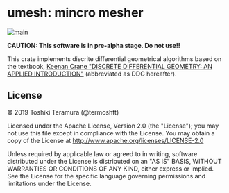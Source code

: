 umesh: mincro mesher
====================

[![main](https://img.shields.io/badge/docs-main-blue)](https://termoshtt.github.io/umesh/umesh/)

**CAUTION: This software is in pre-alpha stage. Do not use!!**

This crate implements discrite differential geometrical algorithms based on the textbook,
[Keenan Crane "DISCRETE DIFFERENTIAL GEOMETRY: AN APPLIED INTRODUCTION"][DDG] (abbreviated as DDG hereafter).

[DDG]: https://www.cs.cmu.edu/~kmcrane/Projects/DDG

License
-------
© 2019 Toshiki Teramura (@termoshtt)

Licensed under the Apache License, Version 2.0 (the "License");
you may not use this file except in compliance with the License.
You may obtain a copy of the License at <http://www.apache.org/licenses/LICENSE-2.0>

Unless required by applicable law or agreed to in writing, software
distributed under the License is distributed on an "AS IS" BASIS,
WITHOUT WARRANTIES OR CONDITIONS OF ANY KIND, either express or implied.
See the License for the specific language governing permissions and
limitations under the License.
